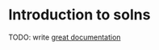 # Introduction to solns

TODO: write [great documentation](http://jacobian.org/writing/what-to-write/)
